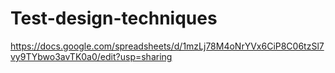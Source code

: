 # Test-design-techniques

https://docs.google.com/spreadsheets/d/1mzLj78M4oNrYVx6CiP8C06tzSl7vy9TYbwo3avTK0a0/edit?usp=sharing
